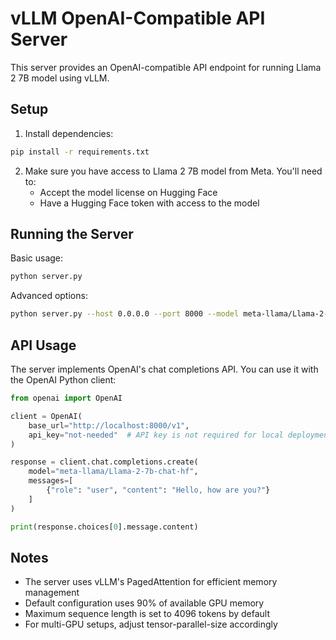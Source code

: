 # vLLM OpenAI-Compatible API Server

This server provides an OpenAI-compatible API endpoint for running Llama 2 7B model using vLLM.

## Setup

1. Install dependencies:
```bash
pip install -r requirements.txt
```

2. Make sure you have access to Llama 2 7B model from Meta. You'll need to:
   - Accept the model license on Hugging Face
   - Have a Hugging Face token with access to the model

## Running the Server

Basic usage:
```bash
python server.py
```

Advanced options:
```bash
python server.py --host 0.0.0.0 --port 8000 --model meta-llama/Llama-2-7b-chat-hf --tensor-parallel-size 1 --gpu-memory-utilization 0.9 --max-model-len 4096
```

## API Usage

The server implements OpenAI's chat completions API. You can use it with the OpenAI Python client:

```python
from openai import OpenAI

client = OpenAI(
    base_url="http://localhost:8000/v1",
    api_key="not-needed"  # API key is not required for local deployment
)

response = client.chat.completions.create(
    model="meta-llama/Llama-2-7b-chat-hf",
    messages=[
        {"role": "user", "content": "Hello, how are you?"}
    ]
)

print(response.choices[0].message.content)
```

## Notes

- The server uses vLLM's PagedAttention for efficient memory management
- Default configuration uses 90% of available GPU memory
- Maximum sequence length is set to 4096 tokens by default
- For multi-GPU setups, adjust tensor-parallel-size accordingly 